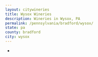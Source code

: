 ```yaml
---
layout: citywineries
title: Wysox Wineries
description: Wineries in Wysox, PA
permalink: /pennsylvania/bradford/wysox/
state: pa
county: bradford
city: wysox
---
```

-
